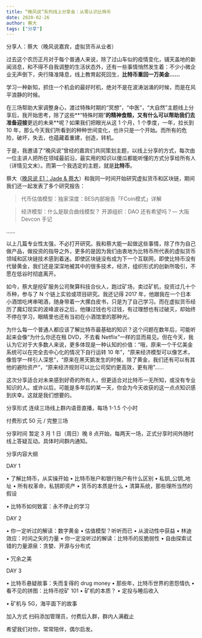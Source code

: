```yaml
---
title: “晚风说”系列线上分享会：从零认识比特币
date: 2020-02-26
author: 蔡大
tags: ["分享"]
---
```


分享人：蔡大（晚风说嘉宾，虚拟货币从业者）

<!--more-->

过去这个农历正月对于每个普通人来说，除了过山车似的疫情变化，铺天盖地的新闻消息，和不得不自我调整的生活状态外，还有一些事情悄然发生着：不少小微企业无声倒下，央行降准降息，线上教育起死回生，**比特币重回一万美金……**

学习一种新知，抓住一个机会的最好时机，绝对不是在波涛汹涌的时候，而是在风平浪静的时候。

在三场帮助大家调整身心，渡过特殊时期的“冥想”，“中医”，“大自然”主题线上分享后，我开始思考，除了这些**“特殊时期”**的精神食粮，又有什么可以帮助我们去准备迎接**更远的未来**呢？如果我们把眼光从这 1 个月，1 个季度，一年，拉长到 10 年，那么今天我们所看到的种种世间变化，也许只是一个开始。而所有的危险，破坏，失去，也蕴藏着重建，创造，转机。

于是，我邀请了“晚风说”曾经的嘉宾们共同策划主题，以线上分享的方式，每次由一位主讲人把所在领域最前沿，最实用的知识以傻瓜都能听懂的方式分享给所有人（详情见文末）。而第一个我选定的主题，就是**比特币**。

蔡大（[晚风说 E1：Jade & 蔡大](https://mp.weixin.qq.com/s?__biz=MzA5Nzk4MDMxMg==&mid=2247484311&idx=1&sn=1148dc18cfa48e1c362e44db9a1b662f&chksm=9099d960a7ee5076288d13d5c486f5f055b4a3b1ecea957f9a9be792aeea275513b7a82e14dd&scene=21#wechat_redirect)）和我同一时间开始研究虚拟货币和区块链，期间我们还一起发表了多个研究报告：

> 代币估值模型：独家深度：BES内部报告「FCoin模式」详解

> 经济模型：什么是联合曲线模型？
> 开源组织：DAO 还有希望吗？— 大阪 Devcon 手记

……



以上几篇专业性太强，不必打开研究。我和蔡大能一起做这些事情，除了作为自己做产品，做投资的指导之外，更多的是因为我们由衷地为比特币所代表的虚拟货币领域和区块链技术感到着迷。即使区块链没有成为下一个互联网，即使比特币没有代替黄金，我们还是深深地被其中的很多技术，经济，组织形式的创新所吸引，不愿在低谷时彻底离开。



如今，蔡大是挖矿服务公司聚算科技合伙人，跑过矿场，卖过矿机，投资过几十个币种，参与了 N 个链上实验或项目研究。我还记得 2017 年，他跟我在一个日本小酒馆吃烤串喝酒，随身带着一大摞白皮书，只是为了自己学习。而在虚拟货币经历了魔幻现实的波峰波谷之后，他赚过钱也亏过钱，有过理想也有过破灭，却始终不停在学习，眼睛里也还有当初在小酒馆里的那种光。



为什么每一个普通人都应该了解比特币最基础的知识？这个问题在数年后，可能听起来会像“为什么你还在租 DVD，不去看 Netflix”一样的显而易见。但在今天，我认为它对于大多数人来说，更多体现是一种认知的价值：“哦，原来一个千亿美金系统可以在完全去中心化的情况下自行运转 10 年”，“原来经济模型可以像艺术，像哲学一样引人深思”，“原来在黑天鹅发生的时候，除了黄金，我们还有可以有其他的避险资产“，“原来经济规则可以比公司契约更高效，更有用”……



这次分享适合对未来感到好奇的所有人，但更适合对比特币一无所知，或没有专业知识的人。或许以后，可能是多年后的某一天，你会为今天收获的这一点点知识感到庆幸。这就是我们想要的。



 分享形式   连续三场线上群内语音直播，每场 1-1.5 个小时



 付费形式   50 元 / 完整三场


 分享时间   暂定 3 月 1 日（周日）晚 8 点开始，每两天一场，正式分享时间外随时线上答疑互动。具体时间群内通知。



 分享内容大纲 



DAY 1

• 了解比特币，从实操开始
• 比特币账户和银行账户有什么区别
• 私钥_公钥_地址
• 所有权革命，私钥即资产
• 货币的本质是什么
• 清算系统，那些理所当然的假设

• 比特币如何致富：永不停止的学习



DAY 2

• 你一定听过的解读：数字黄金
• 估值模型？听听而已
• 从波动性中获益
• 林迪效应：时间之矢的力量
• 你一定没听过的解读：比特币的反脆弱性
• 自由探索试错的力量源泉：贪婪、开源与分布式

• 冗余之美



DAY 3

• 比特币悬疑故事：失而复得的 drug money
• 那些年，比特币世界的恩怨情仇
• 看不见的拼图：比特币挖矿 101
• 矿机的本质？
• 定投与睡后收入

• 矿机与 5G，海平面下的故事



 加入方式   扫码添加管理员，付费后入群，群内人满截止




希望我们对你，常常陪伴，偶尔启发。